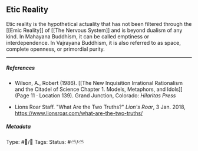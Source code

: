 ## Etic Reality  # 

Etic reality is the hypothetical actuality that has not been filtered through the [[Emic Reality]] of [[The Nervous System]] and is beyond dualism of any kind. In Mahayana Buddhism, it can be called emptiness or interdependence. In Vajrayana Buddhism, it is also referred to as space, complete openness, or primordial purity.

___

##### References

- Wilson, A., Robert (1986). [[The New Inquisition Irrational Rationalism and the Citadel of Science Chapter 1. Models, Metaphors, and Idols]] (Page 11 · Location 139). Grand Junction, Colorado: _Hilaritas Press_

- Lions Roar Staff. "What Are the Two Truths?" _Lion's Roar_, 3 Jan. 2018, https://www.lionsroar.com/what-are-the-two-truths/

##### Metadata

Type: #🔵/🔵 
Tags: 
Status: #⛅️/⛅️ 